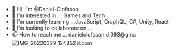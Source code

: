 - 👋 Hi, I’m @Daniel-Olofsson
- 👀 I’m interested in ... Games and Tech
- 🌱 I’m currently learning ...JavaScript, GraphQL, C#, Unity, React
- 💞️ I’m looking to collaborate on ... 
- 📫 How to reach me ... danielolofsson.d.093@gma![IMG_20220329_124852](https://user-images.githubusercontent.com/112083031/234538128-1e09f654-394f-478d-8aa3-4881b2c2975b.jpg)
il.com

<!---
Daniel-Olofsson/Daniel-Olofsson is a ✨ special ✨ repository because its `README.md` (this file) appears on your GitHub profile.
You can click the Preview link to take a look at your changes.
--->
